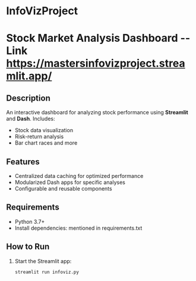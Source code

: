 # InfoVizProject

# Stock Market Analysis Dashboard -- Link https://mastersinfovizproject.streamlit.app/

## Description
An interactive dashboard for analyzing stock performance using **Streamlit** and **Dash**. Includes:
- Stock data visualization
- Risk-return analysis
- Bar chart races and more

## Features
- Centralized data caching for optimized performance
- Modularized Dash apps for specific analyses
- Configurable and reusable components

## Requirements
- Python 3.7+
- Install dependencies: mentioned in requirements.txt

## How to Run
1. Start the Streamlit app:
   ```bash
   streamlit run infoviz.py

   
